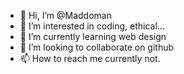 - 👋 Hi, I’m @Maddoman
- 👀 I’m interested in coding, ethical...
- 🌱 I’m currently learning web design
- 💞️ I’m looking to collaborate on github
- 📫 How to reach me currently not.

<!---
Maddoman/Maddoman is a ✨ special ✨ repository because its `README.md` (this file) appears on your GitHub profile.
You can click the Preview link to take a look at your changes.
--->
